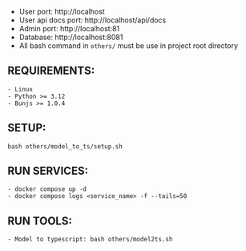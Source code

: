 - User port: http://localhost
- User api docs port: http://localhost/api/docs
- Admin port: http://localhost:81
- Database: http://localhost:8081
- All bash command in `others/` must be use in project root directory

## REQUIREMENTS:

    - Linux
    - Python >= 3.12
    - Bunjs >= 1.0.4

## SETUP:

    bash others/model_to_ts/setup.sh

## RUN SERVICES:

    - docker compose up -d
    - docker compose logs <service_name> -f --tails=50

## RUN TOOLS:

    - Model to typescript: bash others/model2ts.sh
